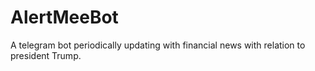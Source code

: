 # AlertMeeBot
A telegram bot periodically updating with financial news with relation to president Trump.
